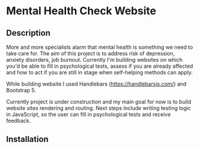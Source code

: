 # Mental Health Check Website

## Description

More and more specialists alarm that mental health is something we need to take care for. The aim of this project is to address risk of depression, anxiety disorders, job burnout. Currently I'm building websites on which you'd be able to fill in psychological tests, assess if you are already affected and how to act if you are still in stage when self-helping methods can apply.

While building website I used Handlebars (https://handlebarsjs.com/) and Bootstrap 5.

Currently project is under construction and my main goal for now is to build website sites rendering and routing.
Next steps include writing testing logic in JavaScript, so the user can fill in psychological tests and receive feedback.

## Installation

